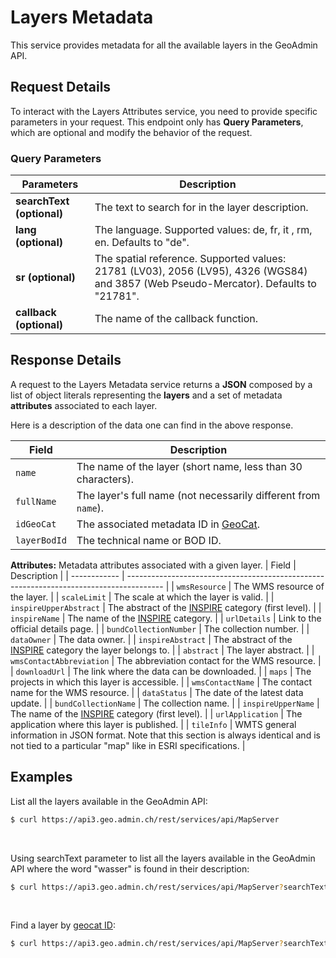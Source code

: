 # Layers Metadata

This service provides metadata for all the available layers in the
GeoAdmin API.

<Suspense>
<ApiCodeBlock url="https://api3.geo.admin.ch/rest/services/api/MapServer" method="GET" />
</Suspense>

## Request Details

To interact with the Layers Attributes service, you need to provide specific parameters in your request.
This endpoint only has **Query Parameters**, which are optional and modify the behavior of the request.

### Query Parameters

| Parameters                | Description                                                                                                                           |
| ------------------------- | ------------------------------------------------------------------------------------------------------------------------------------- |
| **searchText (optional)** | The text to search for in the layer description.                                                                                      |
| **lang (optional)**       | The language. Supported values: de, fr, it , rm, en. Defaults to "de".                                                                |
| **sr (optional)**         | The spatial reference. Supported values: 21781 (LV03), 2056 (LV95), 4326 (WGS84) and 3857 (Web Pseudo-Mercator). Defaults to "21781". |
| **callback (optional)**   | The name of the callback function.                                                                                                    |

## Response Details

A request to the Layers Metadata service returns a **JSON** composed by a list of object literals representing the **layers** and a set of metadata **attributes** associated to each layer.

Here is a description of the data one can find in the above response.

| Field        | Description                                                                             |
| ------------ | --------------------------------------------------------------------------------------- |
| `name`       | The name of the layer (short name, less than 30 characters).                            |
| `fullName`   | The layer's full name (not necessarily different from `name`).                          |
| `idGeoCat`   | The associated metadata ID in [GeoCat](http://www.geocat.ch/geonetwork/srv/eng/geocat). |
| `layerBodId` | The technical name or BOD ID.                                                           |

**Attributes:** Metadata attributes associated with a given layer.
| Field | Description |
| ------------ | --------------------------------------------------------------------------------------- |
| `wmsResource` | The WMS resource of the layer. |
| `scaleLimit` | The scale at which the layer is valid. |
| `inspireUpperAbstract` | The abstract of the [INSPIRE](https://www.geo.admin.ch/en/geo-information-switzerland/geodata-index-inspire.html) category (first level). |
| `inspireName` | The name of the [INSPIRE](https://www.geo.admin.ch/en/geo-information-switzerland/geodata-index-inspire.html) category. |
| `urlDetails` | Link to the official details page. |
| `bundCollectionNumber` | The collection number. |
| `dataOwner` | The data owner. |
| `inspireAbstract` | The abstract of the [INSPIRE](https://www.geo.admin.ch/en/geo-information-switzerland/geodata-index-inspire.html) category the layer belongs to. |
| `abstract` | The layer abstract. |
| `wmsContactAbbreviation` | The abbreviation contact for the WMS resource. |
| `downloadUrl` | The link where the data can be downloaded. |
| `maps` | The projects in which this layer is accessible. |
| `wmsContactName` | The contact name for the WMS resource. |
| `dataStatus` | The date of the latest data update. |
| `bundCollectionName` | The collection name. |
| `inspireUpperName` | The name of the [INSPIRE](https://www.geo.admin.ch/en/geo-information-switzerland/geodata-index-inspire.html) category (first level). |
| `urlApplication` | The application where this layer is published. |
| `tileInfo` | WMTS general information in JSON format. Note that this section is always identical and is not tied to a particular "map" like in ESRI specifications. |

## Examples

List all the layers available in the GeoAdmin API:

```sh
$ curl https://api3.geo.admin.ch/rest/services/api/MapServer
```

<br>

Using searchText parameter to list all the layers available in the GeoAdmin API where the word "wasser" is found in their description:

```sh
$ curl https://api3.geo.admin.ch/rest/services/api/MapServer?searchText=wasser
```

<br>

Find a layer by [geocat ID](http://www.geocat.ch/geonetwork/srv/eng/geocat):

```sh
$ curl https://api3.geo.admin.ch/rest/services/api/MapServer?searchText=f198f6f6-8efa-4235-a55f-99767ea0206c
```
